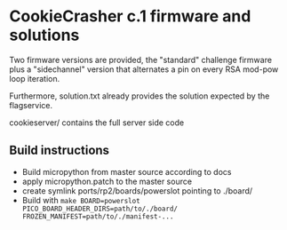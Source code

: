 # CookieCrasher c.1 firmware and solutions

Two firmware versions are provided, the "standard" challenge firmware plus a "sidechannel" version that alternates a pin on every RSA mod-pow loop iteration.

Furthermore, solution.txt already provides the solution expected by the flagservice.

cookieserver/ contains the full server side code

## Build instructions

- Build micropython from master source according to docs
- apply micropython.patch to the master source
- create symlink ports/rp2/boards/powerslot pointing to ./board/
- Build with `make BOARD=powerslot PICO_BOARD_HEADER_DIRS=path/to/./board/ FROZEN_MANIFEST=path/to/./manifest-...`
